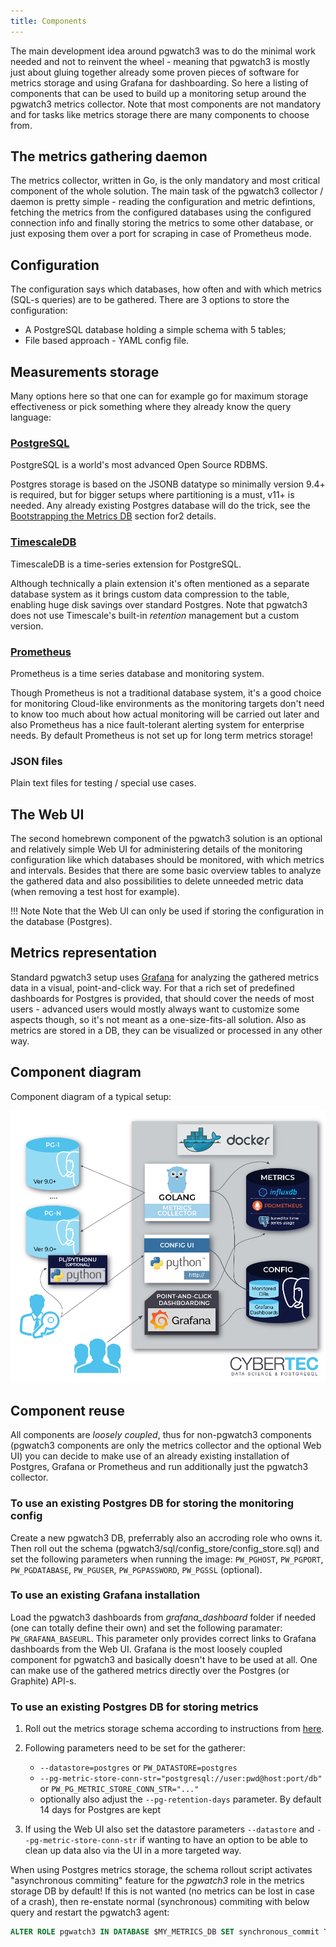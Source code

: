 ```yaml
---
title: Components
---
```


The main development idea around pgwatch3 was to do the minimal work
needed and not to reinvent the wheel - meaning that pgwatch3 is mostly
just about gluing together already some proven pieces of software for
metrics storage and using Grafana for dashboarding. So here a listing of
components that can be used to build up a monitoring setup around the
pgwatch3 metrics collector. Note that most components are not mandatory
and for tasks like metrics storage there are many components to choose
from.

## The metrics gathering daemon

The metrics collector, written in Go, is the only mandatory and most
critical component of the whole solution. The main task of the pgwatch3
collector / daemon is pretty simple - reading the configuration and
metric defintions, fetching the metrics from the configured databases
using the configured connection info and finally storing the metrics to
some other database, or just exposing them over a port for scraping in
case of Prometheus mode.

## Configuration

The configuration says which databases, how often and with which metrics
(SQL-s queries) are to be gathered. There are 3 options to store the
configuration:

- A PostgreSQL database holding a simple schema with 5 tables;
- File based approach - YAML config file.

## Measurements storage

Many options here so that one can for example go for maximum storage
effectiveness or pick something where they already know the query
language:

### [PostgreSQL](https://www.postgresql.org/) 
PostgreSQL is a world's most advanced Open Source RDBMS.

Postgres storage is based on the JSONB datatype so minimally
version 9.4+ is required, but for bigger setups where partitioning
is a must, v11+ is needed. Any already existing Postgres database
will do the trick, see the [Bootstrapping the Metrics DB](metrics_db_bootstrap) section for2 details.

### [TimescaleDB](https://www.timescale.com/) 
TimescaleDB is a time-series extension for PostgreSQL.

Although technically a plain extension it's often mentioned as a
separate database system as it brings custom data compression to
the table, enabling huge disk savings over standard Postgres. Note
that pgwatch3 does not use Timescale's built-in *retention*
management but a custom version.

### [Prometheus](https://prometheus.io/) 
Prometheus is a time series database and monitoring system.

Though Prometheus is not a traditional database system, it's a
good choice for monitoring Cloud-like environments as the
monitoring targets don't need to know too much about how actual
monitoring will be carried out later and also Prometheus has a
nice fault-tolerant alerting system for enterprise needs. By
default Prometheus is not set up for long term metrics storage!

### JSON files
Plain text files for testing / special use cases.

## The Web UI

The second homebrewn component of the pgwatch3 solution is an optional
and relatively simple Web UI for administering details of the monitoring
configuration like which databases should be monitored, with which
metrics and intervals. Besides that there are some basic overview tables
to analyze the gathered data and also possibilities to delete unneeded
metric data (when removing a test host for example).


!!! Note
    Note that the Web UI can only be used if storing the configuration in
    the database (Postgres).

## Metrics representation

Standard pgwatch3 setup uses [Grafana](http://grafana.org/) for
analyzing the gathered metrics data in a visual, point-and-click way.
For that a rich set of predefined dashboards for Postgres is provided,
that should cover the needs of most users - advanced users would mostly
always want to customize some aspects though, so it's not meant as a
one-size-fits-all solution. Also as metrics are stored in a DB, they can
be visualized or processed in any other way.

## Component diagram

Component diagram of a typical setup:

[![pgwatch3 typical deployment architecture diagram](screenshots/pgwatch3_architecture.png)](screenshots/pgwatch3_architecture.png)

## Component reuse

All components are *loosely coupled*, thus for non-pgwatch3 components
(pgwatch3 components are only the metrics collector and the optional Web
UI) you can decide to make use of an already existing installation of
Postgres, Grafana or Prometheus and run additionally just the pgwatch3
collector.

### To use an existing Postgres DB for storing the monitoring config

Create a new pgwatch3 DB, preferrably also an accroding role who
owns it. Then roll out the schema
(pgwatch3/sql/config_store/config_store.sql) and set the following
parameters when running the image: `PW_PGHOST`, `PW_PGPORT`,
`PW_PGDATABASE`, `PW_PGUSER`, `PW_PGPASSWORD`, `PW_PGSSL` (optional).

### To use an existing Grafana installation

Load the pgwatch3 dashboards from *grafana_dashboard* folder if
needed (one can totally define their own) and set the following
paramater: `PW_GRAFANA_BASEURL`. This parameter only provides correct
links to Grafana dashboards from the Web UI. Grafana is the most
loosely coupled component for pgwatch3 and basically doesn't have
to be used at all. One can make use of the gathered metrics directly
over the Postgres (or Graphite) API-s.

### To use an existing Postgres DB for storing metrics

1.  Roll out the metrics storage schema according to instructions
    from [here](preparing_databases.md).
1.  Following parameters need to be set for the gatherer:
    -   `--datastore=postgres` or `PW_DATASTORE=postgres`
    -   `--pg-metric-store-conn-str="postgresql://user:pwd@host:port/db"`
        or `PW_PG_METRIC_STORE_CONN_STR="..."`
    -   optionally also adjust the `--pg-retention-days` parameter. By
        default 14 days for Postgres are kept

1.  If using the Web UI also set the datastore parameters
    `--datastore` and `--pg-metric-store-conn-str` if wanting to
    have an option to be able to clean up data also via the UI in a
    more targeted way.

When using Postgres metrics storage, the schema rollout script
activates "asynchronous commiting" feature for the *pgwatch3* role
in the metrics storage DB by default! If this is not wanted (no
metrics can be lost in case of a crash), then re-enstate normal
(synchronous) commiting with below query and restart the pgwatch3
agent:
```sql
ALTER ROLE pgwatch3 IN DATABASE $MY_METRICS_DB SET synchronous_commit TO on;
```